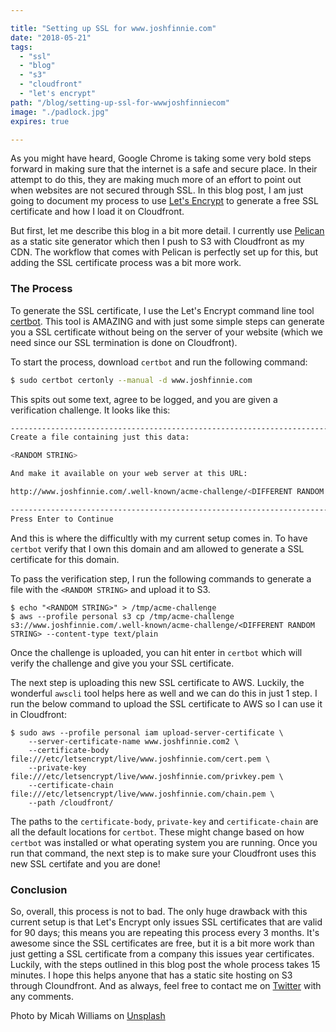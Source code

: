 ```yaml
---

title: "Setting up SSL for www.joshfinnie.com"
date: "2018-05-21"
tags:
  - "ssl"
  - "blog"
  - "s3"
  - "cloudfront"
  - "let's encrypt"
path: "/blog/setting-up-ssl-for-wwwjoshfinniecom"
image: "./padlock.jpg"
expires: true

---
```


As you might have heard, Google Chrome is taking some very bold steps forward in making sure that the internet is a safe and secure place. In their attempt to do this, they are making much more of an effort to point out when websites are not secured through SSL. In this blog post, I am just going to document my process to use [Let's Encrypt](https://letsencrypt.org/) to generate a free SSL certificate and how I load it on Cloudfront.

But first, let me describe this blog in a bit more detail. I currently use [Pelican](http://docs.getpelican.com/en/stable/) as a static site generator which then I push to S3 with Cloudfront as my CDN. The workflow that comes with Pelican is perfectly set up for this, but adding the SSL certificate process was a bit more work.

### The Process

To generate the SSL certificate, I use the Let's Encrypt command line tool [certbot](https://certbot.eff.org/). This tool is AMAZING and with just some simple steps can generate you a SSL certificate without being on the server of your website (which we need since our SSL termination is done on Cloudfront).

To start the process, download `certbot` and run the following command:

```bash
$ sudo certbot certonly --manual -d www.joshfinnie.com

```

This spits out some text, agree to be logged, and you are given a verification challenge. It looks like this:

```bash
-------------------------------------------------------------------------------
Create a file containing just this data:

<RANDOM STRING>

And make it available on your web server at this URL:

http://www.joshfinnie.com/.well-known/acme-challenge/<DIFFERENT RANDOM STRING>

-------------------------------------------------------------------------------
Press Enter to Continue
```

And this is where the difficultly with my current setup comes in. To have `certbot` verify that I own this domain and am allowed to generate a SSL certificate for this domain.

To pass the verification step, I run the following commands to generate a file with the `<RANDOM STRING>` and upload it to S3.

```
$ echo "<RANDOM STRING>" > /tmp/acme-challenge
$ aws --profile personal s3 cp /tmp/acme-challenge s3://www.joshfinnie.com/.well-known/acme-challenge/<DIFFERENT RANDOM STRING> --content-type text/plain
```

Once the challenge is uploaded, you can hit enter in `certbot` which will verify the challenge and give you your SSL certificate.

The next step is uploading this new SSL certificate to AWS. Luckily, the wonderful `awscli` tool helps here as well and we can do this in just 1 step. I run the below command to upload the SSL certificate to AWS so I can use it in Cloudfront:

```
$ sudo aws --profile personal iam upload-server-certificate \
    --server-certificate-name www.joshfinnie.com2 \
    --certificate-body file:///etc/letsencrypt/live/www.joshfinnie.com/cert.pem \
    --private-key file:///etc/letsencrypt/live/www.joshfinnie.com/privkey.pem \
    --certificate-chain file:///etc/letsencrypt/live/www.joshfinnie.com/chain.pem \
    --path /cloudfront/
```

The paths to the `certificate-body`, `private-key` and `certificate-chain` are all the default locations for `certbot`. These might change based on how `certbot` was installed or what operating system you are running. Once you run that command, the next step is to make sure your Cloudfront uses this new SSL certifate and you are done!

### Conclusion

So, overall, this process is not to bad. The only huge drawback with this current setup is that Let's Encrypt only issues SSL certificates that are valid for 90 days; this means you are repeating this process every 3 months. It's awesome since the SSL certificates are free, but it is a bit more work than just getting a SSL certificate from a company this issues year certificates. Luckily, with the steps outlined in this blog post the whole process takes 15 minutes. I hope this helps anyone that has a static site hosting on S3 through Cloundfront. And as always, feel free to contact me on [Twitter](https://twitter.com/joshfinnie) with any comments.

<p class="unsplash text-center">Photo by Micah Williams on <a href="https://unsplash.com/">Unsplash</a></p>
